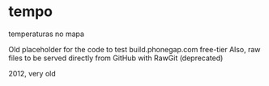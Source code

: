 # tempo
temperaturas no mapa

Old placeholder for the code to test build.phonegap.com free-tier
Also, raw files to be served directly from GitHub with RawGit (deprecated)

2012, very old
